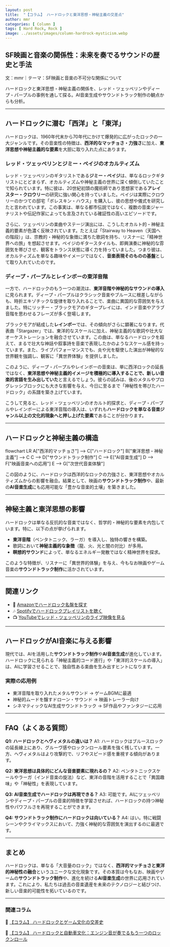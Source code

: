 ```yaml
---
layout: post
title:  "【コラム】 ハードロックと東洋思想・神秘主義の交差点"
author: mmr
categories: [ Column ]
tags: [ Hard Rock, Rock ]
image: ../assets/images/column-hardrock-mysticism.webp
---
```


## SF映画と音楽の関係性：未来を奏でるサウンドの歴史と手法

文：mmr｜テーマ：SF映画と音楽の不可分な関係について

ハードロックと東洋思想・神秘主義の関係を、レッド・ツェッペリンやディープ・パープルの事例を通して探る。AI音楽生成やサウンドトラック制作の観点からも分析。

---


<style type="text/css">

table, td, th {
border: 2px #111 solid;
width: auto;
padding: 10px; 
}
th {
background-color: #111;
color: #fff;
}
</style>



## ハードロックに潜む「西洋」と「東洋」

ハードロックは、1960年代末から70年代にかけて爆発的に広がったロックの一大ジャンルです。その音楽性の特徴は、**西洋的なマッチョさ・力強さ**に加え、**東洋思想や神秘主義的な要素**を大胆に取り入れた点にあります。

### レッド・ツェッペリンとジミー・ペイジのオカルティズム

レッド・ツェッペリンのギタリストである**ジミー・ペイジ**は、単なるロックギタリストにとどまらず、オカルティズムや神秘主義の世界に深く傾倒していたことで知られています。特に彼は、20世紀初頭の魔術師であり思想家である**アレイスター・クロウリー**の研究に強い関心を持っていました。ペイジは実際にクロウリーのかつての邸宅「ボレスキン・ハウス」を購入し、彼の思想や儀式を研究したと言われています。この事実は、単なる都市伝説ではなく、複数の音楽ジャーナリストや伝記作家によっても言及されている確証性の高いエピソードです。

さらに、ツェッペリンの楽曲やステージ演出には、こうしたオカルト的・神秘主義的要素が色濃く反映されています。たとえば「Stairway to Heaven（天国への階段）」は、宗教的・神秘的な象徴に満ちた歌詞を持ち、リスナーに「精神世界への旅」を想起させます。ペイジのギタースタイルも、即興演奏に神秘的な雰囲気を帯びさせ、観客をトランス状態に導く力を持っていました。つまり彼は、オカルティズムを単なる趣味やイメージではなく、**音楽表現そのものの基盤**として取り入れていたのです。

### ディープ・パープルとレインボーの東洋音階

一方で、ハードロックのもう一つの潮流は、**東洋音階や神秘的なサウンドの導入**に見られます。ディープ・パープルはクラシック音楽やブルースに根差しながらも、時折エキゾチックな旋律を取り入れることで、楽曲に異国的な雰囲気を与えました。特にリッチー・ブラックモアのギタープレイには、インド音楽やアラブ音階を思わせるフレーズが多く登場します。

ブラックモアが結成した**レインボー**では、その傾向がさらに顕著になります。代表曲「Stargazer」では、東洋的なスケールに加え、神秘主義的な歌詞や壮大なオーケストレーションを融合させています。この曲は、単なるハードロックを超えて、まるで壮大な神話や叙事詩を音楽で表現したかのようなスケール感を持っています。また、ライブパフォーマンスでも、炎や光を駆使した演出が神秘的な世界観を強調し、観客に「異世界体験」を提供しました。

このように、ディープ・パープルやレインボーの音楽は、単に西洋ロックの延長ではなく、**東洋思想や神秘主義的イメージを積極的に導入することで、新しい音楽的言語を生み出していた**と言えるでしょう。彼らの試みは、後のメタルやプログレッシブロックにも大きな影響を与え、今日に至るまで「神秘性を帯びたハードロック」の系譜を築き上げています。

こうして見ると、レッド・ツェッペリンのオカルト的探求と、ディープ・パープルやレインボーによる東洋音階の導入は、いずれも**ハードロックを単なる音楽ジャンル以上の文化的現象へと押し上げた要素**であることが分かります。

---

## ハードロックと神秘主義の構造

<div class="mermaid">

flowchart LR
  A["西洋的マッチョさ"] --> C["ハードロック"]
  B["東洋思想・神秘主義"] --> C
  C --> D["サウンドトラック制作"]
  C --> E["AI音楽生成"]
  D --> F["映画音楽への応用"]
  E --> G["次世代音楽体験"]

</div>

この図のように、ハードロックは西洋的なロックの力強さと、東洋思想やオカルティズムからの影響を融合。結果として、映画の**サウンドトラック制作**や、最新の**AI音楽生成**にも応用可能な「豊かな音楽的土壌」を築きました。

---

## 神秘主義と東洋思想の影響

ハードロックは単なる反抗的な音楽ではなく、哲学的・神秘的な要素を内包しています。特に、以下の点が挙げられます。

* **東洋音階**（ペンタトニック、ラーガ）を導入し、独特の響きを構築。
* 歌詞において**神秘主義的な象徴**（龍、火、光と闇の対比）が多用。
* **瞑想的サウンド**によって、単なるエネルギー発散ではなく精神世界を探求。

このような特徴が、リスナーに「異世界的体験」を与え、今もなお映画やゲーム音楽の**サウンドトラック制作**に活かされています。

---

## 関連リンク

* 🎸 [Amazonでハードロック名盤を探す](https://amzn.to/4gzcD0N)
* 🎶 [Spotifyでハードロックプレイリストを聴く](https://open.spotify.com/)
* 📺 [YouTubeでレッド・ツェッペリンのライブ映像を見る](https://www.youtube.com/results?search_query=led+zeppelin+live)


---

## ハードロックがAI音楽に与える影響

現代では、AIを活用した**サウンドトラック制作**や**AI音楽生成**が進化しています。ハードロックに見られる「神秘主義的コード進行」や「東洋的スケールの導入」は、AIに学習させることで、独自性ある楽曲を生み出すヒントになります。

### 実際の応用例

* 東洋音階を取り入れたメタルサウンド → ゲームBGMに最適
* 神秘的ムードを醸すドローン・サウンド → 映画トレーラー向け
* シネマティックなAI生成サウンドトラック → SF作品やファンタジーに応用

---

## FAQ（よくある質問）

**Q1: ハードロックとヘヴィメタルの違いは？**
A1: ハードロックはブルースロックの延長線上にあり、グルーヴ感やロックンロール要素を強く残しています。一方、ヘヴィメタルはより攻撃的で、リフやスピード感を重視する傾向があります。

**Q2: 東洋思想は具体的にどんな音楽要素に現れるの？**
A2: ペンタトニックスケールやラーガ（インド音楽の旋法）など、東洋の音階を活用することで「異国趣味」や「神秘性」を表現しています。

**Q3: AI音楽生成でハードロックは再現できる？**
A3: 可能です。AIにツェッペリンやディープ・パープルの音楽的特徴を学習させれば、ハードロックの持つ神秘性やパワフルさを再現することができます。

**Q4: サウンドトラック制作にハードロックは向いている？**
A4: はい。特に戦闘シーンやクライマックスにおいて、力強く神秘的な雰囲気を演出するのに最適です。

---

## まとめ

ハードロックは、単なる「大音量のロック」ではなく、**西洋的マッチョさと東洋的神秘性の融合**というユニークな文化現象です。その本質は今もなお、映画やゲームの**サウンドトラック制作**や、進化を続ける**AI音楽生成**の世界に応用されています。これにより、私たちは過去の音楽遺産を未来のテクノロジーと結びつけ、新しい音楽的可能性を拓いているのです。


---

### 関連コラム


🔗 [【コラム】 ハードロックとゲーム文化の交差史](https://monumental-movement.jp/Column-Hard-Rock-Game)

🔗 [【コラム】 ハードロックと自動車文化：エンジン音が奏でるもう一つのロックンロール](https://monumental-movement.jp/Column-Hard-Rock-Car-Motorcyle)